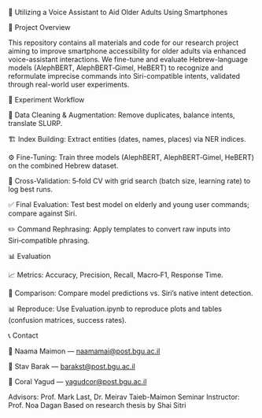📱 Utilizing a Voice Assistant to Aid Older Adults Using Smartphones

📝 Project Overview

This repository contains all materials and code for our research project aiming to improve smartphone accessibility for older adults via enhanced voice-assistant interactions. We fine-tune and evaluate Hebrew-language models (AlephBERT, AlephBERT‑Gimel, HeBERT) to recognize and reformulate imprecise commands into Siri-compatible intents, validated through real-world user experiments.

🚀 Experiment Workflow

🧹 Data Cleaning & Augmentation: Remove duplicates, balance intents, translate SLURP.

🏗️ Index Building: Extract entities (dates, names, places) via NER indices.

⚙️ Fine-Tuning: Train three models (AlephBERT, AlephBERT‑Gimel, HeBERT) on the combined Hebrew dataset.

🔄 Cross-Validation: 5‑fold CV with grid search (batch size, learning rate) to log best runs.

✅ Final Evaluation: Test best model on elderly and young user commands; compare against Siri.

✏️ Command Rephrasing: Apply templates to convert raw inputs into Siri‑compatible phrasing.

📊 Evaluation

📈 Metrics: Accuracy, Precision, Recall, Macro‑F1, Response Time.

🤖 Comparison: Compare model predictions vs. Siri’s native intent detection.

📊 Reproduce: Use Evaluation.ipynb to reproduce plots and tables (confusion matrices, success rates).

📞 Contact

📧 Naama Maimon — naamamai@post.bgu.ac.il

📧 Stav Barak — barakst@post.bgu.ac.il

📧 Coral Yagud — yagudcor@post.bgu.ac.il

Advisors: Prof. Mark Last, Dr. Meirav Taieb-Maimon
Seminar Instructor: Prof. Noa Dagan
Based on research thesis by Shai Sitri

